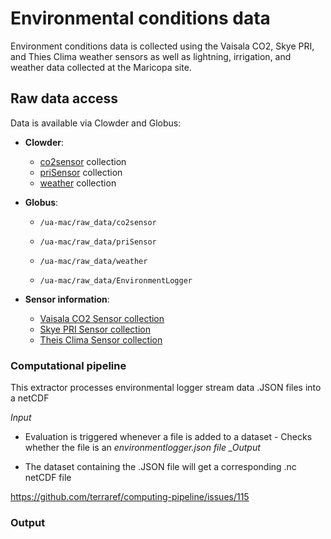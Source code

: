 # Environmental conditions data

Environment conditions data is collected using the Vaisala CO2, Skye PRI, and Thies Clima weather sensors as well as lightning, irrigation, and weather data collected at the Maricopa site.

## Raw data access

Data is available via Clowder and Globus:

* **Clowder**:

  * [co2sensor](https://terraref.ncsa.illinois.edu/clowder/collection/57226fc1e4b082fbf2a94702) collection
  * [priSensor](https://terraref.ncsa.illinois.edu/clowder/collection/5728bb6ae4b03269d7078844) collection
  * [weather](https://terraref.ncsa.illinois.edu/clowder/collection/57e043964f0cb775be5f158c) collection

* **Globus**:

  * `/ua-mac/raw_data/co2sensor`
  * `/ua-mac/raw_data/priSensor`

  * `/ua-mac/raw_data/weather`

  * `/ua-mac/raw_data/EnvironmentLogger`


* **Sensor information**:

  * [Vaisala CO2 Sensor collection](https://terraref.ncsa.illinois.edu/clowder/datasets/581787d94f0ce77b6655b819)
  * [Skye PRI Sensor collection](https://terraref.ncsa.illinois.edu/clowder/datasets/581789524f0ce77b6655ccf9)
  * [Theis Clima Sensor collection ](https://terraref.ncsa.illinois.edu/clowder/datasets/58178a744f0ce77b6655d38a)


### Computational pipeline

This extractor processes environmental logger stream data .JSON files into a netCDF

_Input_

* Evaluation is triggered whenever a file is added to a dataset - Checks whether the file is an _environmentlogger.json file \_Output_

* The dataset containing the .JSON file will get a corresponding .nc netCDF file


[https:\/\/github.com\/terraref\/computing-pipeline\/issues\/115](https://github.com/terraref/computing-pipeline/issues/115)

### Output

